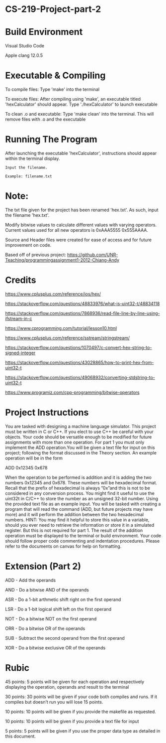 # CS-219-Project-part-2
# Build Environment
Visual Studio Code

Apple clang 12.0.5
# Executable & Compiling 
To compile files: Type 'make' into the terminal

To execute files: After compiling using 'make', an executable titled 'hexCalculator' should appear. Type './hexCalculator' to launch executable

To clean .o and executable: Type 'make clean' into the terminal. This will remove files with .o and the executable 
# Running The Program
After launching the executable 'hexCalculator', instructions should appear within the terminal display.

    Input the filename.
  
    Example: filename.txt

# Note:
The txt file given for the project has been renamed 'hex.txt'. As such, input the filename 'hex.txt'.

Modify bitwise values to calculate different values with varying operators. Current values used for all new operators is 0xAAA5555   0x555AAAA.

Source and Header files were created for ease of access and for future improvement on code.

Based off of previous project: https://github.com/UNR-Teaching/programmingassignment1-2012-Chiang-Andy
# Credits
https://www.cplusplus.com/reference/ios/hex/

https://stackoverflow.com/questions/48833976/what-is-uint32-t/48834118

https://stackoverflow.com/questions/7868936/read-file-line-by-line-using-ifstream-in-c

https://www.cprogramming.com/tutorial/lesson10.html

https://www.cplusplus.com/reference/sstream/stringstream/

https://stackoverflow.com/questions/1070497/c-convert-hex-string-to-signed-integer

https://stackoverflow.com/questions/43028865/how-to-print-hex-from-uint32-t

https://stackoverflow.com/questions/49068932/converting-stdstring-to-uint32-t

https://www.programiz.com/cpp-programming/bitwise-operators
# Project Instructions
You are tasked with designing a machine language simulator. This project must be written in C or C++.
If you elect to use C++ be careful with your objects. Your code should be versatile enough to be modified
for future assignments with more than one operation. For part 1 you must only implement the ADD
operation.You will be given a text file for input on this project; following the format discussed in the
Theory section. An example operation will be in the form

ADD 0x12345 0x678

When the operation to be performed is addition and it is adding the two numbers 0x12345 and 0x678.
These numbers will be hexadecimal format. Recall that the prefix of hexadecimal is always ”0x”and this
is not to be considered in any conversion process. You might find it useful to use the uint32t in C/C++
to store the number as an unsigned 32-bit number.
Using the provided text file as an example input. You will be tasked with creating a program that will
read the command (ADD, but future projects may have more) and it will perform the addition between
the two hexadecimal numbers. HINT: You may find it helpful to store this value in a variable, should you
ever need to retrieve the information or store it in a simulated register. But this is not required for part 1. 
The result of the addition operation must be displayed to the terminal or build environment.
Your code should follow proper code commenting and indentation procedures.
Please refer to the documents on canvas for help on formatting.

# Extension (Part 2)
ADD - Add the operands

AND - Do a bitwise AND of the operands

ASR - Do a 1-bit arthmetic shift right on the first operand

LSR - Do a 1-bit logical shift left on the first operand

NOT - Do a bitwise NOT on the first operand

ORR - Do a bitwise OR of the operands

SUB - Subtract the second operand from the first operand

XOR - Do a bitwise exclusive OR of the operands

# Rubic
45 points: 5 points will be given for each operation and respectively displaying the operation, operands and result to the terminal

30 points: 30 points will be given if your code both compiles and runs. If it compiles but doesn’t run you will lose 15 points.

10 points: 10 points will be given if you provide the makefile as requested.

10 points: 10 points will be given if you provide a text file for input

5 points: 5 points will be given if you use the proper data type as detailed in this document.
